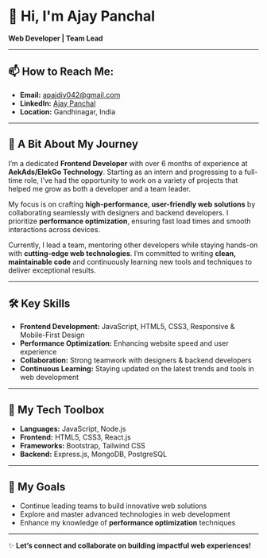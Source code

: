 # 👋 Hi, I'm Ajay Panchal  
**Web Developer | Team Lead**  

---

## 📫 How to Reach Me:  
- **Email:** [apajdiv042@gmail.com](mailto:apajdiv042@gmail.com)  
- **LinkedIn:** [Ajay Panchal](https://www.linkedin.com/in/ajay-panchal0042/)  
- **Location:** Gandhinagar, India  

---

## 🌟 A Bit About My Journey  

I’m a dedicated **Frontend Developer** with over 6 months of experience at **AekAds/ElekGo Technology**. Starting as an intern and progressing to a full-time role, I’ve had the opportunity to work on a variety of projects that helped me grow as both a developer and a team leader.  

My focus is on crafting **high-performance, user-friendly web solutions** by collaborating seamlessly with designers and backend developers. I prioritize **performance optimization**, ensuring fast load times and smooth interactions across devices.  

Currently, I lead a team, mentoring other developers while staying hands-on with **cutting-edge web technologies**. I’m committed to writing **clean, maintainable code** and continuously learning new tools and techniques to deliver exceptional results.  

---

## 🛠 Key Skills  

- **Frontend Development:** JavaScript, HTML5, CSS3, Responsive & Mobile-First Design  
- **Performance Optimization:** Enhancing website speed and user experience  
- **Collaboration:** Strong teamwork with designers & backend developers  
- **Continuous Learning:** Staying updated on the latest trends and tools in web development  

---

## 🧰 My Tech Toolbox  

- **Languages:** JavaScript, Node.js  
- **Frontend:** HTML5, CSS3, React.js  
- **Frameworks:** Bootstrap, Tailwind CSS  
- **Backend:** Express.js, MongoDB, PostgreSQL  

---

## 🚀 My Goals  

- Continue leading teams to build innovative web solutions  
- Explore and master advanced technologies in web development  
- Enhance my knowledge of **performance optimization** techniques  

---

✨ **Let’s connect and collaborate on building impactful web experiences!**  
